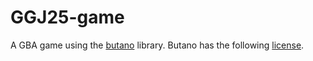 # GGJ25-game

A GBA game using the [butano](https://github.com/GValiente/butano) library. Butano has the following [license](https://github.com/GValiente/butano/blob/master/LICENSE).
